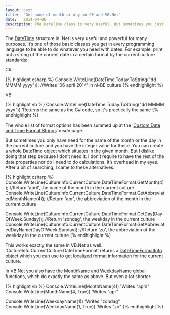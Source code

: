 ```yaml
---
layout: post
title:  "Get name of month or day in C# and VB.Net"
date:   2014-04-06
description: The DateTime class is very useful. But sometimes you just want to print out the name of the month or day you have the integer value of, without the hassle of creating a whole DateTime object.
---
```

The [DateTime](http://msdn.microsoft.com/en-us/library/system.datetime(v=vs.110).aspx) structure in .Net is very useful and powerful for many purposes. It’s one of those basic classes you get in every programming language to be able to do whatever you need with dates. For example, print out a string of the current date in a certain format by the current culture standards:

C#:

{% highlight csharp %}
Console.WriteLine(DateTime.Today.ToString("dd MMMM yyyy"));
 //Writes '06 april 2014' in nl-BE culture
{% endhighlight %}

VB:

{% highlight vb %}
Console.WriteLine(DateTime.Today.ToString("dd MMMM yyyy"))
'Returns the same as the C# code, so it's practically the same
{% endhighlight %}

The whole list of format options has been summed up at the ‘[Custom Date and Time Format Strings](http://msdn.microsoft.com/en-us/library/8kb3ddd4(v=vs.110).aspx)‘ msdn page.

But sometimes you only have need for the name of the month or the day in the current culture and you have the integer value for these. You can create a whole DateTime object which situates in the given month. But I dislike doing that step because I don’t need it. I don’t require to have the rest of the date properties nor do I need to do calculations. It’s overhead in my eyes. After a bit of searching, I came to these alternatives:

{% highlight csharp %}
Console.WriteLine(CultureInfo.CurrentCulture.DateTimeFormat.GetMonth(4));
//Return 'april', the name of the month in the current culture
Console.WriteLine(CultureInfo.CurrentCulture.DateTimeFormat.GetAbbreviatedMonthName(4));
//Return 'apr', the abbreviation of the month in the current culture

Console.WriteLine(CultureInfo.CurrentCulture.DateTimeFormat.GetDay(DayOfWeek.Sunday));
//Return 'zondag', the weekday in the current culture
Console.WriteLine(CultureInfo.CurrentCulture.DateTimeFormat.GetAbbreviatedDayName(DayOfWeek.Sunday));
//Return 'zo', the abbreviation of the weekday in the current culture
{% endhighlight %}

This works exactly the same in VB.Net as well. ‘CultureInfo.CurrentCulture.DateTimeFormat’ returns a [DateTimeFormatInfo](http://msdn.microsoft.com/en-us/library/system.globalization.datetimeformatinfo(v=vs.110).aspx) object which you can use to get localized format information for the current culture.

In VB.Net you also have the [MonthName](http://msdn.microsoft.com/en-us/library/zxbsw165(v=vs.90).aspx) and [WeekdayName](http://msdn.microsoft.com/en-us/library/t8dc1aee(v=vs.90).aspx) global functions, which do exactly the same as above. But even a lot shorter:

{% highlight vb %}
Console.WriteLine(MonthName(4))
'Writes "april"
Console.WriteLine(MonthName(4, True))
'Writes "apr"

Console.WriteLine(WeekdayName(1))
'Writes "zondag"
Console.WriteLine(WeekdayName(1, True))
'Writes "zo"
{% endhighlight %}